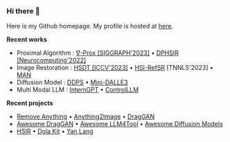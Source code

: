 ### Hi there 👋

Here is my Github homepage. My profile is hosted at [here](https://zeqiang-lai.github.io/). 

**Recent works**

- Proximal Algorithm : [∇-Prox [SIGGRAPH'2023]](https://github.com/princeton-computational-imaging/Delta-Prox) • [DPHSIR [Neurocomputing'2022]](https://github.com/Zeqiang-Lai/DPHSIR) 
- Image Restoration : [HSDT [ICCV'2023]](https://github.com/Zeqiang-Lai/HSDT) •  [HSI-RefSR](https://github.com/Zeqiang-Lai/HSI-RefSR) [TNNLS'2023] • [MAN](https://github.com/Zeqiang-Lai/MAN) 
- Diffusion Model : [DDPS](https://github.com/OpenGVLab/DDPS) • [Mini-DALLE3](https://minidalle3.github.io/)
- Multi Modal LLM : [InternGPT](https://github.com/OpenGVLab/InternGPT) • [ControlLLM](https://github.com/OpenGVLab/ControlLLM) 

**Recent projects**

- [Remove Anything](https://github.com/Zeqiang-Lai/Remove-Anything/) • [Anything2Image](https://github.com/Zeqiang-Lai/Anything2Image) • [DragGAN](https://github.com/OpenGVLab/DragGAN)
- [Awesome DragGAN](https://github.com/OpenGVLab/Awesome-DragGAN) • [Awesome LLM4Tool](https://github.com/OpenGVLab/Awesome-LLM4Tool) • [Awesome Diffusion Models](https://github.com/Zeqiang-Lai/Awesome-Diffusion-Models)
- [HSIR](https://github.com/bit-isp/HSIR) • [Dola Kit](https://github.com/Zeqiang-Lai/dola-kit)  • [Yan Lang](https://github.com/yan-lang/yan)
